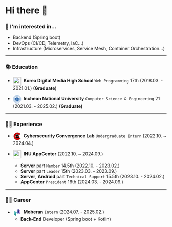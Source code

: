 # Hi there 👋

### 🙌 I'm interested in...
- Backend (Spring boot)
- DevOps (CI/CD, Telemetry, IaC...)
- Infrastructure (Microservices, Service Mesh, Container Orchestration...)

---

### 📚 Education
- <img src="./img/dimigo_logo.ico" width=25px height=25px align=center> &nbsp;**Korea Digital Media High School** `Web Programming` 17th (2018.03. - 2021.01.) **(Graduate)**

- <img src="./img/inu_logo.svg" width=25px height=25px align=center> &nbsp;**Incheon National University** `Computer Science & Engineering` 21 (2021.03. - 2025.02.) **(Graduate)**

---

### 🧗‍♂️ Experience
- <img src="./img/cclab_logo.png" width=25px height=25px align=center> &nbsp;**Cybersecurity Convergence Lab** `Undergraduate Intern` (2022.10. ~ 2024.04.)

- <img src="./img/appcenter_logo.ico" width=25px height=25px align=center> &nbsp;**INU AppCenter** (2022.10. ~ 2024.09.)
  - **Server** part `Member` 14.5th (2022.10. - 2023.02.)
  - **Server** part `Leader` 15th (2023.03. - 2023.09.)
  - **Server**, **Android** part `Technical Support` 15.5th (2023.10. - 2024.02.)
  - **AppCenter** `President` 16th (2024.03. - 2024.09.)

---

### 🧑‍💻 Career
- <img src="./img/moberan_logo.png" width=25px height=25px align=center> &nbsp;**Moberan** `Intern` (2024.07. - 2025.02.)
  - **Back-End** Developer (Spring boot + Kotlin)
